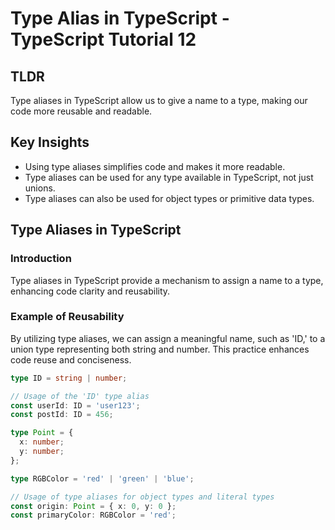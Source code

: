 # Type Alias in TypeScript - TypeScript Tutorial 12

## TLDR
Type aliases in TypeScript allow us to give a name to a type, making our code more reusable and readable.

## Key Insights
- Using type aliases simplifies code and makes it more readable.
- Type aliases can be used for any type available in TypeScript, not just unions.
- Type aliases can also be used for object types or primitive data types.

## Type Aliases in TypeScript

### Introduction
Type aliases in TypeScript provide a mechanism to assign a name to a type, enhancing code clarity and reusability.

### Example of Reusability
By utilizing type aliases, we can assign a meaningful name, such as 'ID,' to a union type representing both string and number. This practice enhances code reuse and conciseness.

```typescript
type ID = string | number;

// Usage of the 'ID' type alias
const userId: ID = 'user123';
const postId: ID = 456;

type Point = {
  x: number;
  y: number;
};

type RGBColor = 'red' | 'green' | 'blue';

// Usage of type aliases for object types and literal types
const origin: Point = { x: 0, y: 0 };
const primaryColor: RGBColor = 'red';

